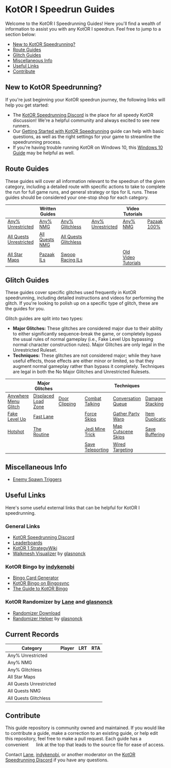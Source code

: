 # KotOR I Speedrun Guides

Welcome to the KotOR I Speedrunning Guides! Here you'll find a wealth of information to assist you with any KotOR I speedrun.  Feel free to jump to a section below:
- [New to KotOR Speedrunning?](#new-to-kotor-speedrunning)
- [Route Guides](#route-guides)
- [Glitch Guides](#glitch-guides)
- [Miscellaneous Info](#miscellaneous-info)
- [Useful Links](#useful-links)
- [Contribute](#contribute)

## New to KotOR Speedrunning?

If you're just beginning your KotOR speedrun journey, the following links will help you get started:
- The [KotOR Speedrunning Discord](http://discord.gg/Q2uPRVu) is the place for all speedy KotOR discussion! We're a helpful community and always excited to see new runners.
- Our [Getting Started with KotOR Speedrunning](Getting%20Started) guide can help with basic questions, as well as the right settings for your game to streamline the speedrunning process.
- If you're having trouble running KotOR on Windows 10, this [Windows 10 Guide](./Miscellaneous/Windows%2010) may be helpful as well.

## Route Guides

These guides will cover all information relevant to the speedrun of the given category, including a detailed route with specific actions to take to complete the run for full game runs, and general strategy or tips for IL runs.  These guides should be considered your one-stop shop for each category.

| | **Written Guides** | | | | **Video Tutorials** | |
|---|---|---|---|---|---|---|
| [Any% Unrestricted](./Route%20Guides/Any%25%20Unrestricted) | [Any% NMG](./Route%20Guides/Any%25%20NMG) | [Any% Glitchless](./Route%20Guides/Any%25%20Glitchless) | | [Any% Unrestricted](./Video%20Tutorials/Any%25%20Unrestricted) | [Any% NMG](./Video%20Tutorials/Any%25%20NMG) | [Pazaak 100%](./Video%20Tutorials/Pazaak%20100%25) |
| [All Quests Unrestricted](./Route%20Guides/All%20Quests%20Unrestricted) | [All Quests NMG](./Route%20Guides/All%20Quests%20NMG) | [All Quests Glitchless](./Route%20Guides/All%20Quests%20Glitchless) | | | | |
| [All Star Maps](./Route%20Guides/All%20Star%20Maps) | [Pazaak ILs](./Miscellaneous/Pazaak) | [Swoop Racing ILs](./Miscellaneous/Swoop%20Racing) | | | [Old Video Tutorials](./Video%20Tutorials/Old%20Video%20Tutorials) | |

## Glitch Guides

These guides cover specific glitches used frequently in KotOR speedrunning, including detailed instructions and videos for performing the glitch.  If you're looking to polish up on a specific type of glitch, these are the guides for you.

Glitch guides are split into two types:
- **Major Glitches:** These glitches are considered major due to their ability to either significantly sequence-break the game, or completely bypass the usual rules of normal gameplay (i.e., Fake Level Ups bypassing normal character construction rules).  Major Glitches are only legal in the Unrestricted Ruleset.
- **Techniques:** These glitches are not considered major; while they have useful effects, those effects are either minor or limited, so that they augment normal gameplay rather than bypass it completely.  Techniques are legal in both the No Major Glitches and Unrestricted Rulesets.

| | **Major Glitches** | | | | **Techniques** | |
|---|---|---|---|---|---|---|
| [Anywhere Menu Glitch](./Major%20Glitches/Anywhere%20Menu%20Glitch) | [Displaced Load Zone](./Major%20Glitches/Displaced%20Load%20Zone) | [Door Clipping](./Major%20Glitches/Door%20Clipping) | | [Combat Talking](./Techniques/Combat%20Talking) | [Conversation Queue](./Techniques/Conversation%20Queue) | [Damage Stacking](./Techniques/Damage%20Stacking) |
| [Fake Level Up](./Major%20Glitches/Fake%20Level%20Up) | [Fast Lane](./Major%20Glitches/Fast%20Lane) | | | [Force Skips](./Techniques/Force%20Skips) | [Gather Party Warp](./Techniques/GP%20Warp) | [Item Duplication](./Techniques/Item%20Duplication) |
| [Hotshot](./Major%20Glitches/Hotshot) | [The Routine](./Major%20Glitches/The%20Routine) | | | [Jedi Mine Trick](./Techniques/Jedi%20Mine%20Trick) | [Map Cutscene Skips](./Techniques/Map%20Cutscene%20Skips) | [Save Buffering](./Techniques/Save%20Buffering) |
| | | | | [Save Teleporting](./Techniques/Save%20Teleporting) | [Wired Targeting](./Techniques/Wired%20Targeting) | |

## Miscellaneous Info

- [Enemy Spawn Triggers](./Miscellaneous/Enemy%20Spawn%20Triggers)


## Useful Links

Here's some useful external links that can be helpful for KotOR I speedrunning.

### General Links
- [KotOR Speedrunning Discord](http://discord.gg/Q2uPRVu)
- [Leaderboards](https://www.speedrun.com/kotor1)
- [KotOR 1 StrategyWiki](https://strategywiki.org/wiki/Star_Wars:_Knights_of_the_Old_Republic)
- [Walkmesh Visualizer](https://github.com/glasnonck/WalkmeshVisualizer) by [glasnonck](https://www.speedrun.com/users/glasnonck)

### KotOR Bingo by [indykenobi](https://www.speedrun.com/users/indykenobi)
- [Bingo Card Generator](https://kotor-speedruns.github.io/kotor-bingo/kotor-bingo.html)
- [KotOR Bingo on Bingosync](https://bingosync.com/)
- [The Guide to KotOR Bingo](./Miscellaneous/KotOR%20Bingo)

### KotOR Randomizer by [Lane](https://www.speedrun.com/users/Lane) and [glasnonck](https://www.speedrun.com/users/glasnonck)
- [Randomizer Download](https://www.speedrun.com/kotor1/resources)
- [Randomizer Helper](https://docs.google.com/spreadsheets/d/1KXacPUuyjH_u71wKQwp5PA_JubrDp3C8eoBRTwphyf4/edit#gid=1503305590) by [glasnonck](https://www.speedrun.com/users/glasnonck)

## Current Records

<table>
    <thead>
        <tr>
            <th>Category</th>
            <th>Player</th>
            <th>LRT</th>
            <th>RTA</th>
        </tr>
    </thead>
    <tbody>
        <tr id="k1AnyU"     ><td>Any% Unrestricted</td></tr>
        <tr id="k1AnyNMG"   ><td>Any% NMG</td></tr>
        <tr id="k1AnyG"     ><td>Any% Glitchless</td></tr>
        <tr id="k1ASM"      ><td>All Star Maps</td></tr>
        <tr id="k1AQU"      ><td>All Quests Unrestricted</td></tr>
        <tr id="k1AQNMG"    ><td>All Quests NMG</td></tr>
        <tr id="k1AQG"      ><td>All Quests Glitchless</td></tr>
    </tbody>
</table>
<script src="{{ "/scripts/currentRecords.js" | relative_url }}"></script>

## Contribute

This guide repository is community owned and maintained.  If you would like to contribute a guide, make a correction to an existing guide, or help edit this repository, feel free to make a pull request.  Each guide has a convenient <img src="/assets/images/github.svg" alt="GitHub Logo" width="16" height="16"> link at the top that leads to the source file for ease of access.

Contact [Lane](https://www.speedrun.com/users/Lane), [indykenobi](https://www.speedrun.com/users/indykenobi), or another moderator on the [KotOR Speedrunning Discord](http://discord.gg/Q2uPRVu) if you have any questions.
